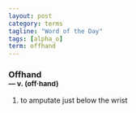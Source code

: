 ```yaml
---
layout: post
category: terms
tagline: "Word of the Day"
tags: [alpha_o]
term: offhand
---
```


<h3>Offhand<br/> <small>&mdash; v. (off<span>&middot;</span>hand)</small></h3>
<p><ol>
<li>to amputate just below the wrist</li>
</ol></p>
